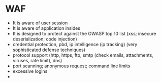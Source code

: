 # WAF
- It is aware of user session
- It is aware  of application insides
- It is designed to protect against the OWASP top 10 list (xss; insecure deserialization; code injection)
- credential protection, pbd, ip intelligence (ip tracking) (very sophisticated defense techniques)
- protocol support (http, https, ftp, smtp (check emails, attachments, viruses, rate limit), dns)
- port scanning; anonymous request; command line limits
- excessive logins
- 

